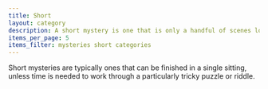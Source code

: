 ```yaml
---
title: Short
layout: category 
description: A short mystery is one that is only a handful of scenes long
items_per_page: 5
items_filter: mysteries short categories
---
```


Short mysteries are typically ones that can be finished in a single sitting, unless time is needed to work through a particularly tricky puzzle or riddle.
